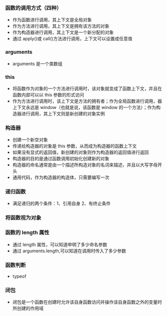 ### 函数的调用方式（四种）

- 作为函数进行调用，其上下文是全局对象
- 作为方法进行调用，其上下文是拥有该方法的对象
- 作为构造器进行调用，其上下文是一个新分配的对象
- 通过 apply()或 call()方法进行调用，上下文可以设置成任意值

### arguments

- arguments 是一个类数组

### this

- 将函数作为对象的一个方法进行调用时，该对象就变成了函数上下文，并且在函数内部可以以 this 参数的形式访问
- 作为方法进行调用时，该上下文是方法的拥有者；作为全局函数进行调用，器上下文永远是 window（也就是说，该函数是 window 的一个方法）；作为构造器进行调用，其上下文则是新创建的对象实例

### 构造器

- 创建一个新空对象
- 传递给构造器的对象是 this 参数，从而成为构造器的函数上下文
- 如果没有显式的返回值，新创建的对象则作为构造器的返回值进行返回
- 构造器的目的是通过函数调用初始化创建新的对象
- 构造器的命名通常是由一个描述所构造对象的名词来描述，并且以大写字母开头
- 通用代码，作为构造器的构造体，只需要编写一次

### 递归函数

- 满足递归的两个条件：1、引用自身 2、有终止条件

### 将函数视为对象

### 函数的 length 属性

- 通过 length 属性，可以知道申明了多少命名参数
- 通过 arguments.length,可以知道在调用时传入了多少参数

### 函数判断

- typeof
### 闭包
- 闭包是一个函数在创建时允许该自身函数访问并操作该自身函数之外的变量时所创建的作用域
